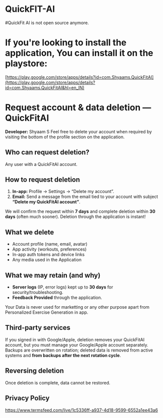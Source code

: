 # QuickFIT-AI
#QuickFit AI is not open source anymore.

# If you're looking to install the application, You can install it on the playstore:
[https://play.google.com/store/apps/details?id=com.Shyaams.QuickFitAI](https://play.google.com/store/apps/details?id=com.Shyaams.QuickFitAI&hl=en_IN)

# Request account & data deletion — QuickFitAI
**Developer:** Shyaam S
Feel free to delete your account when required by visiting the bottom of the profile section on the application.

## Who can request deletion?
Any user with a QuickFitAI account.

## How to request deletion
1. **In-app:** Profile → Settings → “Delete my account”.  
2. **Email:** Send a message from the email tied to your account with subject **“Delete my QuickFitAI account”**.

We will confirm the request within **7 days** and complete deletion within **30 days** (often much sooner).
Deletion through the application is instant!

## What we delete
- Account profile (name, email, avatar)
- App activity (workouts, preferences)
- In-app auth tokens and device links
- Any media used in the Application

## What we may retain (and why)
- **Server logs** (IP, error logs) kept up to **30 days** for security/troubleshooting.
- **Feedback Provided** through the application.

Your Data is never used for marketting or any other purpose apart from Personalized Exercise Generation in app.

## Third-party services
If you signed in with Google/Apple, deletion removes your QuickFitAI account, but you must manage your Google/Apple account separately.  
Backups are overwritten on rotation; deleted data is removed from active systems and **from backups after the next rotation cycle**.

## Reversing deletion
Once deletion is complete, data cannot be restored.

## Privacy Policy
https://www.termsfeed.com/live/1c5336ff-a937-4d18-9599-6552a1ee43a6
